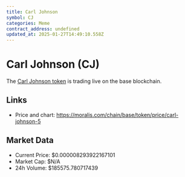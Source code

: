 ```yaml
---
title: Carl Johnson
symbol: CJ
categories: Meme
contract_address: undefined
updated_at: 2025-01-27T14:49:10.558Z
---
```


# Carl Johnson (CJ)
The [Carl Johnson token](https://moralis.com/chain/base/token/price/carl-johnson-5) is trading live on the base blockchain.

## Links
- Price and chart: https://moralis.com/chain/base/token/price/carl-johnson-5

## Market Data
- Current Price: $0.000008293922167101
- Market Cap: $N/A
- 24h Volume: $185575.780717439

